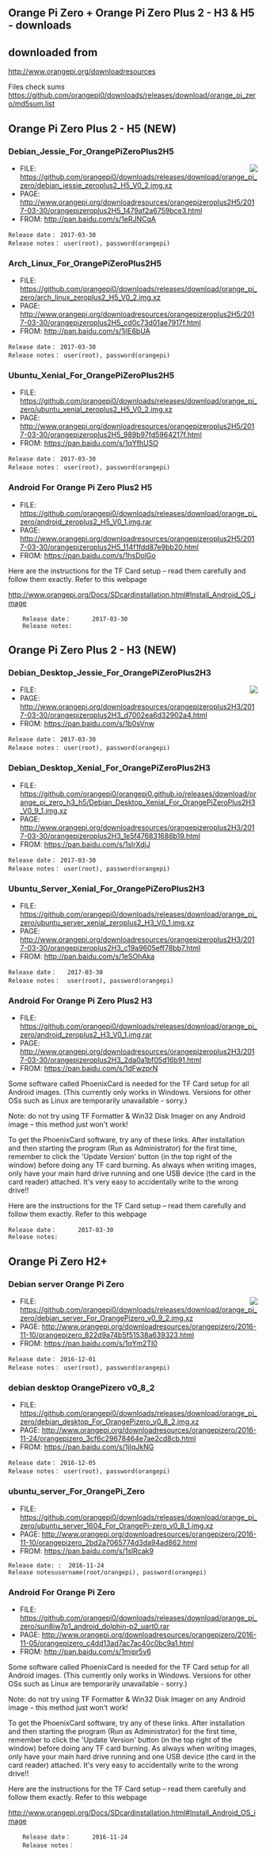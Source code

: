 ## Orange Pi Zero + Orange Pi Zero Plus 2 - H3 & H5 - downloads

## downloaded from
http://www.orangepi.org/downloadresources

Files check sums https://github.com/orangepi0/downloads/releases/download/orange_pi_zero/md5sum.list

## Orange Pi Zero Plus 2 - H5 (NEW)

### Debian_Jessie_For_OrangePiZeroPlus2H5

<img align="right" src="pics/Orange-Pi-Zero-Plus-2-H5.jpg"/>

* FILE: https://github.com/orangepi0/downloads/releases/download/orange_pi_zero/debian_jessie_zeroplus2_H5_V0_2.img.xz
* PAGE: http://www.orangepi.org/downloadresources/orangepizeroplus2H5/2017-03-30/orangepizeroplus2H5_1479af2a6759bce3.html
* FROM: http://pan.baidu.com/s/1eRJNCqA

```Version： 0.9.1
Release date： 2017-03-30
Release notes： user(root), password(orangepi)
```    

### Arch_Linux_For_OrangePiZeroPlus2H5

* FILE: https://github.com/orangepi0/downloads/releases/download/orange_pi_zero/arch_linux_zeroplus2_H5_V0_2.img.xz
* PAGE: http://www.orangepi.org/downloadresources/orangepizeroplus2H5/2017-03-30/orangepizeroplus2H5_cd0c73d01ae7917f.html
* FROM: http://pan.baidu.com/s/1jIE6bUA

```Version： 0.9.1
Release date： 2017-03-30
Release notes： user(root), password(orangepi)
```

### Ubuntu_Xenial_For_OrangePiZeroPlus2H5

* FILE: https://github.com/orangepi0/downloads/releases/download/orange_pi_zero/ubuntu_xenial_zeroplus2_H5_V0_2.img.xz
* PAGE: http://www.orangepi.org/downloadresources/orangepizeroplus2H5/2017-03-30/orangepizeroplus2H5_989b97fd5964217f.html
* FROM: https://pan.baidu.com/s/1qYfhUSO


```Version： 0.9.1
Release date： 2017-03-30
Release notes： user(root), password(orangepi)
```

### Android For Orange Pi Zero Plus2 H5

* FILE: https://github.com/orangepi0/downloads/releases/download/orange_pi_zero/android_zeroplus2_H5_V0_1.img.rar
* PAGE: http://www.orangepi.org/downloadresources/orangepizeroplus2H5/2017-03-30/orangepizeroplus2H5_114f1fdd87e9bb20.html
* FROM: https://pan.baidu.com/s/1hsDolGo

Here are the instructions for the TF Card setup – read them carefully and follow them exactly. Refer to this webpage

http://www.orangepi.org/Docs/SDcardinstallation.html#Install_Android_OS_image

```Version：                 0.8.0
    Release date：      2017-03-30
    Release notes:
```

## Orange Pi Zero Plus 2 - H3 (NEW)
### Debian_Desktop_Jessie_For_OrangePiZeroPlus2H3

<img align="right" src="pics/Orange-Pi-Zero-Plus-2-H3.jpg"/>

* FILE: 
* PAGE: http://www.orangepi.org/downloadresources/orangepizeroplus2H3/2017-03-30/orangepizeroplus2H3_d7002ea6d32902a4.html
* FROM: https://pan.baidu.com/s/1b0sVnw

```Version： 0.9.1
Release date： 2017-03-30
Release notes： user(root), password(orangepi)
```

### Debian_Desktop_Xenial_For_OrangePiZeroPlus2H3

* FILE: https://github.com/orangepi0/orangepi0.github.io/releases/download/orange_pi_zero_h3_h5/Debian_Desktop_Xenial_For_OrangePiZeroPlus2H3_V0_9_1.img.xz
* PAGE: http://www.orangepi.org/downloadresources/orangepizeroplus2H3/2017-03-30/orangepizeroplus2H3_1e5f476831686b19.html
* FROM: https://pan.baidu.com/s/1slrXdjJ

```Version： 0.9.1
Release date： 2017-03-30
Release notes： user(root), password(orangepi)
```

### Ubuntu_Server_Xenial_For_OrangePiZeroPlus2H3

* FILE: https://github.com/orangepi0/downloads/releases/download/orange_pi_zero/ubuntu_server_xenial_zeroplus2_H3_V0_1.img.xz
* PAGE: http://www.orangepi.org/downloadresources/orangepizeroplus2H3/2017-03-30/orangepizeroplus2H3_c19a9605eff78bb7.html
* FROM: http://pan.baidu.com/s/1eSOhAka

```Version： 	0.9.1
Release date： 	2017-03-30
Release notes： 	user(root), password(orangepi)
```

### Android For Orange Pi Zero Plus2 H3

* FILE: https://github.com/orangepi0/downloads/releases/download/orange_pi_zero/android_zeroplus2_H3_V0_1.img.rar
* PAGE: http://www.orangepi.org/downloadresources/orangepizeroplus2H3/2017-03-30/orangepizeroplus2H3_2da0a1bf05d16b91.html
* FROM: https://pan.baidu.com/s/1dFwzprN

Some software called PhoenixCard is needed for the TF Card setup for all Android images.
(This currently only works in Windows. Versions for other OSs such as Linux are temporarily unavailable - sorry.)

Note: do not try using TF Formatter & Win32 Disk Imager on any Android image – this method just won't work!

To get the PhoenixCard software, try any of these links. After installation and then starting the program (Run as Administrator) for the first time, remember to click the 'Update Version' button (in the top right of the window) before doing any TF card burning. As always when writing images, only have your main hard drive running and one USB device (the card in the card reader) attached. It's very easy to accidentally write to the wrong drive!!

Here are the instructions for the TF Card setup – read them carefully and follow them exactly. Refer to this webpage

```Version：           0.8.0
Release date：      2017-03-30
Release notes:	
```

## Orange Pi Zero H2+ 

### Debian server Orange Pi Zero

<img align="right" src="pics/Orange-Pi-Zero.jpg"/>

* FILE: https://github.com/orangepi0/downloads/releases/download/orange_pi_zero/debian_server_For_OrangePizero_v0_9_2.img.xz
* PAGE: http://www.orangepi.org/downloadresources/orangepizero/2016-11-10/orangepizero_822d9a74b5f51538a639323.html
* FROM: https://pan.baidu.com/s/1qYm2TI0

```Version： 0.9.2
Release date： 2016-12-01
Release notes： user(root), password(orangepi)
```

### debian desktop OrangePizero v0_8_2

* FILE: https://github.com/orangepi0/downloads/releases/download/orange_pi_zero/debian_desktop_For_OrangePizero_v0_8_2.img.xz
* PAGE: http://www.orangepi.org/downloadresources/orangepizero/2016-11-24/orangepizero_3cf6c29678464e7ae2cd8cb.html
* FROM: https://pan.baidu.com/s/1jIqJkNG

```Version： 0.9.1
Release date： 2016-12-05
Release notes： user(root), password(orangepi)
```

### ubuntu_server_For_OrangePi_Zero

* FILE: https://github.com/orangepi0/downloads/releases/download/orange_pi_zero/ubuntu_server_1604_For_OrangePi-zero_v0_8_1.img.xz
* PAGE: http://www.orangepi.org/downloadresources/orangepizero/2016-11-10/orangepizero_2bd2a7065774d3da94ad862.html
* FROM: https://pan.baidu.com/s/1slRcak9

```Version 0.8.0
Release date: :  2016-11-24
Release notesusername(root/orangepi), password(orangepi)
```

### Android For Orange Pi Zero

* FILE: https://github.com/orangepi0/downloads/releases/download/orange_pi_zero/sun8iw7p1_android_dolphin-p2_uart0.rar
* PAGE: http://www.orangepi.org/downloadresources/orangepizero/2016-11-05/orangepizero_c4dd13ad7ac7ac40c0bc9a1.html
* FROM: http://pan.baidu.com/s/1mipr5v6

Some software called PhoenixCard is needed for the TF Card setup for all Android images.
(This currently only works in Windows. Versions for other OSs such as Linux are temporarily unavailable - sorry.)
 
Note: do not try using TF Formatter & Win32 Disk Imager on any Android image – this method just won't work!
 
To get the PhoenixCard software, try any of these links. After installation and then starting the program (Run as Administrator) for the first time, remember to click the 'Update Version' button (in the top right of the window) before doing any TF card burning. As always when writing images, only have your main hard drive running and one USB device (the card in the card reader) attached. It's very easy to accidentally write to the wrong drive!!

Here are the instructions for the TF Card setup – read them carefully and follow them exactly. Refer to this webpage

http://www.orangepi.org/Docs/SDcardinstallation.html#Install_Android_OS_image

```Version：           0.8.0
    Release date：      2016-11-24
    Release notes：      
```

<!--
###

* PAGE:
* FILE:
* DL:  

-->